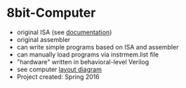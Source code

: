 # 8bit-Computer
* original ISA (see [documentation](https://github.com/wside/8bit-Computer/blob/master/Documentation/Documentation.pdf))   
* original assembler  
* can write simple programs based on ISA and assembler  
* can manually load programs via instrmem.list file  
* "hardware" written in behavioral-level Verilog   
*   see computer [layout diagram](https://github.com/wside/8bit-Computer/blob/master/Documentation/8bit-Layout1.pdf)
* Project created: Spring 2016
